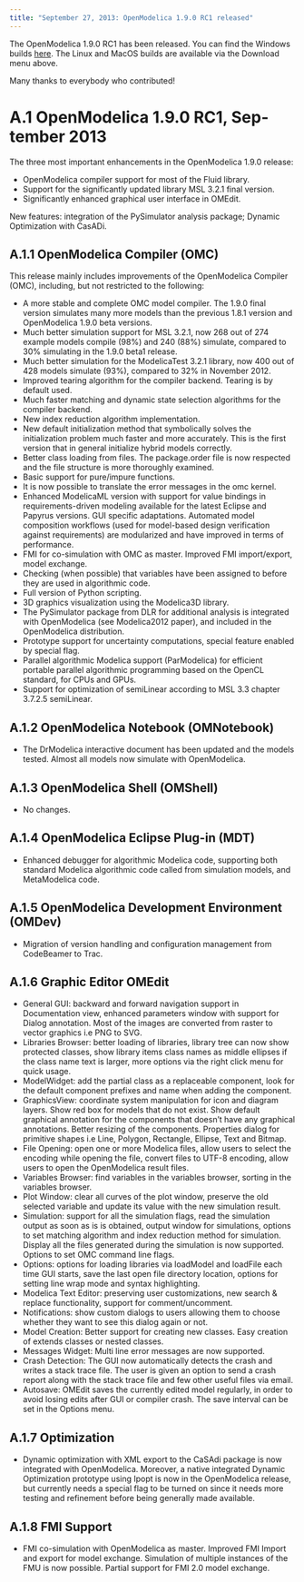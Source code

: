 ```yaml
---
title: "September 27, 2013: OpenModelica 1.9.0 RC1 released"
---
```

<p>The OpenModelica 1.9.0 RC1 has been released. You can find the Windows builds&nbsp;<a href="https://build.openmodelica.org/omc/builds/windows/releases/1.9.0/RC1/" target="_blank">here</a>. The Linux and MacOS builds are available via the Download menu above.</p>
<p>Many thanks to everybody who contributed!</p>
<h1><span lang="SV">A.1<span style="font: 7pt;"> </span></span><span lang="SV">OpenModelica 1.9.0 RC1, September 2013</span></h1>
<p>The three most important enhancements in the OpenModelica 1.9.0 release:</p>
<ul>
<li>OpenModelica compiler support for most of the Fluid library.</li>
<li>Support for the significantly updated library MSL 3.2.1 final version.</li>
<li>Significantly enhanced graphical user interface in OMEdit.</li>
</ul>
<div>New features: integration of the PySimulator analysis package; Dynamic Optimization with CasADi.</div>
<h2><span lang="SV">A.1.1<span style="font: 7pt;"> </span></span><span lang="SV">OpenModelica Compiler (OMC)</span></h2>
<p>This release mainly includes improvements of the OpenModelica Compiler (OMC), including, but not restricted to the following:</p>
<ul>
<li>A more stable and complete OMC model compiler. The 1.9.0 final version simulates many more models than the previous 1.8.1 version and OpenModelica 1.9.0 beta versions.</li>
<li>Much better simulation support for MSL 3.2.1, now 268 out of 274 example models compile (98%) and 240 (88%) simulate, compared to 30% simulating in the 1.9.0 beta1 release.</li>
<li>Much better simulation for the ModelicaTest 3.2.1 library, now 400 out of 428 models simulate (93%), compared to 32% in November 2012.</li>
<li>Improved tearing algorithm for the compiler backend. Tearing is by default used.</li>
<li>Much faster matching and dynamic state selection algorithms for the compiler backend.</li>
<li>New index reduction algorithm implementation.</li>
<li>New default initialization method that symbolically solves the initialization problem much faster and more accurately. This is the first version that in general initialize hybrid models correctly.</li>
<li>Better class loading from files. The package.order file is now respected and the file structure is more thoroughly examined.</li>
<li>Basic support for pure/impure functions.</li>
<li>It is now possible to translate the error messages in the omc kernel.</li>
<li>Enhanced ModelicaML version with support for value bindings in requirements-driven modeling available for the latest Eclipse and Papyrus versions. GUI specific adaptations. Automated model composition workflows (used for model-based design verification against requirements) are modularized and have improved in terms of performance.</li>
<li>FMI for co-simulation with OMC as master. Improved FMI import/export, model exchange.</li>
<li>Checking (when possible) that variables have been assigned to before they are used in algorithmic code.</li>
<li>Full version of Python scripting.</li>
<li>3D graphics visualization using the Modelica3D library.</li>
<li>The PySimulator package from DLR for additional analysis is integrated with OpenModelica (see Modelica2012 paper), and included in the OpenModelica distribution.</li>
<li>Prototype support for uncertainty computations, special feature enabled by special flag.</li>
<li>Parallel algorithmic Modelica support (ParModelica) for efficient portable parallel algorithmic programming based on the OpenCL standard, for CPUs and GPUs.</li>
<li>Support for optimization of semiLinear according to MSL 3.3 chapter 3.7.2.5 semiLinear.</li>
</ul>
<h2><span lang="SV">A.1.2<span style="font: 7pt;"> </span></span><span lang="SV">OpenModelica Notebook (OMNotebook)</span></h2>
<ul>
<li>The DrModelica interactive document has been updated and the models tested. Almost all models now simulate with OpenModelica.</li>
</ul>
<h2><span lang="SV">A.1.3<span style="font: 7pt;"> </span></span><span lang="SV">OpenModelica Shell (OMShell)</span></h2>
<ul>
<li>No changes.</li>
</ul>
<h2>A.1.4<span style="font: 7pt;"> </span>OpenModelica Eclipse Plug-in (MDT)</h2>
<ul>
<li>Enhanced debugger for algorithmic Modelica code, supporting both standard Modelica algorithmic code called from simulation models, and MetaModelica code.</li>
</ul>
<h2><span lang="SV">A.1.5<span style="font: 7pt;"> </span></span><span lang="SV">OpenModelica Development Environment (OMDev)</span></h2>
<ul>
<li>Migration of version handling and configuration management from CodeBeamer to Trac.</li>
</ul>
<h2><span lang="SV">A.1.6<span style="font: 7pt;"> </span></span><span lang="SV">Graphic Editor OMEdit</span></h2>
<ul>
<li>General GUI: backward and forward navigation support in Documentation view, enhanced parameters window with support for Dialog annotation. Most of the images are converted from raster to vector graphics i.e PNG to SVG.</li>
<li>Libraries Browser: better loading of libraries, library tree can now show protected classes, show library items class names as middle ellipses if the class name text is larger, more options via the right click menu for quick usage.</li>
<li>ModelWidget: add the partial class as a replaceable component, look for the default component prefixes and name when adding the component.</li>
<li>GraphicsView: coordinate system manipulation for icon and diagram layers. Show red box for models that do not exist. Show default graphical annotation for the components that doesn’t have any graphical annotations. Better resizing of the components. Properties dialog for primitive shapes i.e Line, Polygon, Rectangle, Ellipse, Text and Bitmap.</li>
<li>File Opening: open one or more Modelica files, allow users to select the encoding while opening the file, convert files to UTF-8 encoding, allow users to open the OpenModelica result files.</li>
<li>Variables Browser: find variables in the variables browser, sorting in the variables browser.</li>
<li>Plot Window: clear all curves of the plot window, preserve the old selected variable and update its value with the new simulation result.</li>
<li>Simulation: support for all the simulation flags, read the simulation output as soon as is is obtained, output window for simulations, options to set matching algorithm and index reduction method for simulation. Display all the files generated during the simulation is now supported. Options to set OMC command line flags.</li>
<li>Options: options for loading libraries via loadModel and loadFile each time GUI starts, save the last open file directory location, options for setting line wrap mode and syntax highlighting.</li>
<li>Modelica Text Editor: preserving user customizations, new search &amp; replace functionality, support for comment/uncomment.</li>
<li>Notifications: show custom dialogs to users allowing them to choose whether they want to see this dialog again or not.</li>
<li>Model Creation: Better support for creating new classes. Easy creation of extends classes or nested classes.</li>
<li>Messages Widget: Multi line error messages are now supported.</li>
<li>Crash Detection: The GUI now automatically detects the crash and writes a stack trace file. The user is given an option to send a crash report along with the stack trace file and few other useful files via email.</li>
<li>Autosave: OMEdit saves the currently edited model regularly, in order to avoid losing edits after GUI or compiler crash. The save interval can be set in the Options menu.</li>
</ul>
<h2><span lang="SV">A.1.7<span style="font: 7pt;"> </span></span><span lang="SV">Optimization</span></h2>
<ul>
<li>Dynamic optimization with XML export to the CaSAdi package is now integrated with OpenModelica. Moreover, a native integrated Dynamic Optimization prototype using Ipopt is now in the OpenModelica release, but currently needs a special flag to be turned on since it needs more testing and refinement before being generally made available.</li>
</ul>
<h2><span lang="SV">A.1.8<span style="font: 7pt;"> </span></span><span lang="SV">FMI Support</span></h2>
<ul>
<li>FMI co-simulation with OpenModelica as master. Improved FMI Import and export for model exchange. Simulation of multiple instances of the FMU is now possible. Partial support for FMI 2.0 model exchange.</li>
</ul>